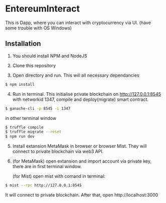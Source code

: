 # EntereumInteract

This is Dapp, where you can interact with cryptocurrency via UI. (have some trouble with OS Windows)

## Installation

1. You should install NPM and NodeJS

2. Clone this repository

3. Open directory and run. This will all neсessary dependancies
```sh
$ npm install
```

4. Run in terminal. This initialise private blockchain on http://127.0.0.1:8545 with networkid 1347, compile and deploy(migrate) smart contract.
```sh
$ ganache-cli -p 8545 -i 1347
```
in other terminal window
```sh
$ truffle compile
$ truffle migrate --reset
$ npm run dev
```

5. Install extansion MetaMask in browser or browser Mist. They will connect to private blockchain via web3 API.

6. (for MetaMask) open extansion and import account via private key, there are in first terminal window.

   (for Mist) open mist with comand in terminal:
```sh
$ mist --rpc http://127.0.0.1:8545
```
It will connect to private blockchain. After that, open http://localhost:3000
